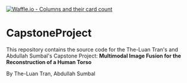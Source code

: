 [![Waffle.io - Columns and their card count](https://badge.waffle.io/the-luantran/CapstoneProject.png?columns=all)](https://waffle.io/the-luantran/CapstoneProject?utm_source=badge)
# CapstoneProject

This repository contains the source code for the The-Luan Tran's and Abdullah Sumbal's Capstone Project: **Multimodal Image Fusion for the Reconstruction of a Human Torso**



By The-Luan Tran, Abdullah Sumbal